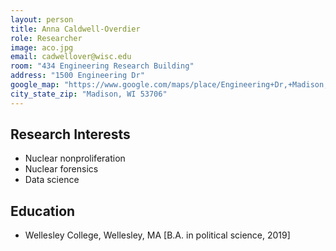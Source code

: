 ```yaml
---
layout: person
title: Anna Caldwell-Overdier
role: Researcher
image: aco.jpg
email: cadwellover@wisc.edu
room: "434 Engineering Research Building"
address: "1500 Engineering Dr"
google_map: "https://www.google.com/maps/place/Engineering+Dr,+Madison,+WI+53706/@43.0722638,-89.4132024,17z/data=!4m5!3m4!1s0x8807acc6ec542427:0x8e97163cfd1719a0!8m2!3d43.0722638!4d-89.4110137"
city_state_zip: "Madison, WI 53706"
---
```



## Research Interests

* Nuclear nonproliferation
* Nuclear forensics
* Data science


## Education

* Wellesley College, Wellesley, MA [B.A. in political science, 2019]
